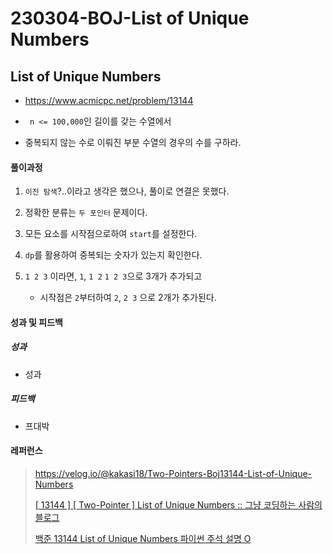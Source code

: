 # 230304-BOJ-List of Unique Numbers

## List of Unique Numbers

- https://www.acmicpc.net/problem/13144

- ` n <= 100,000`인 길이를 갖는 수열에서

- 중복되지 않는 수로 이뤄진 부분 수열의 경우의 수를 구하라.

#### 풀이과정

1. `이진 탐색`?..이라고 생각은 했으나, 풀이로 연결은 못했다.

2. 정확한 분류는 `두 포인터` 문제이다.

3. 모든 요소를 시작점으로하여 `start`를 설정한다.

4. `dp`를 활용하여 중복되는 숫자가 있는지 확인한다.

5. `1 2 3` 이라면, `1`, `1 2` `1 2 3`으로 3개가 추가되고
   
   - 시작점은 `2`부터하여 `2`, `2 3` 으로 2개가 추가된다.

#### 성과 및 피드백

##### 성과

- 성과

##### 피드백

- 프대박

#### 레퍼런스

> https://velog.io/@kakasi18/Two-Pointers-Boj13144-List-of-Unique-Numbers
> 
> [[ 13144 ] [ Two-Pointer ] List of Unique Numbers :: 그냥 코딩하는 사람의 블로그](https://nbalance97.tistory.com/204)
> 
> [백준 13144 List of Unique Numbers 파이썬 주석 설명 O](https://77dptjd.tistory.com/27)
